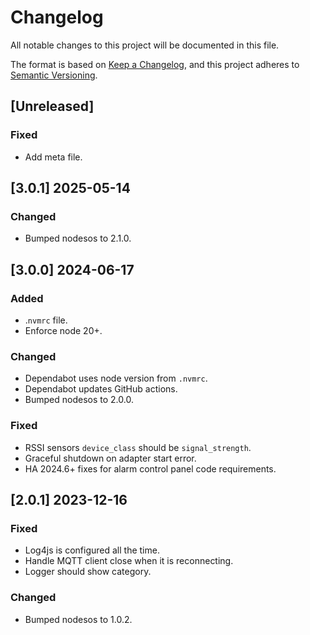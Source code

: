 # Changelog

All notable changes to this project will be documented in this file.

The format is based on [Keep a Changelog](https://keepachangelog.com/en/1.0.0/),
and this project adheres to [Semantic Versioning](https://semver.org/spec/v2.0.0.html).

## [Unreleased]
### Fixed
- Add meta file.

## [3.0.1] 2025-05-14
### Changed
- Bumped nodesos to 2.1.0.

## [3.0.0] 2024-06-17
### Added
- .`nvmrc` file.
- Enforce node 20+.

### Changed
- Dependabot uses node version from `.nvmrc`.
- Dependabot updates GitHub actions.
- Bumped nodesos to 2.0.0.

### Fixed
- RSSI sensors `device_class` should be `signal_strength`.
- Graceful shutdown on adapter start error.
- HA 2024.6+ fixes for alarm control panel code requirements.

## [2.0.1] 2023-12-16

### Fixed
- Log4js is configured all the time.
- Handle MQTT client close when it is reconnecting.
- Logger should show category.

### Changed
- Bumped nodesos to 1.0.2.
